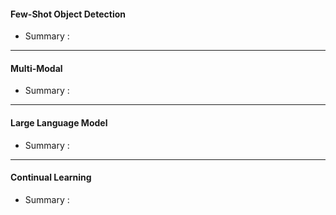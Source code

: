 
#### Few-Shot Object Detection
- Summary : 
---
#### Multi-Modal 
- Summary : 
---
#### Large Language Model
- Summary : 
---
#### Continual Learning
- Summary : 